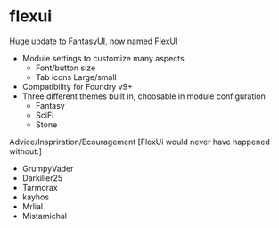 # flexui
Huge update to FantasyUI, now named FlexUI
- Module settings to customize many aspects
    - Font/button size
    - Tab icons Large/small
- Compatibility for Foundry v9+
- Three different themes built in, choosable in module configuration
    - Fantasy
    - SciFi
    - Stone


Advice/Inspriration/Ecouragement
[FlexUi would never have happened without:]
- GrumpyVader
- Darkiller25
- Tarmorax
- kayhos
- Mrlial
- Mistamichal
